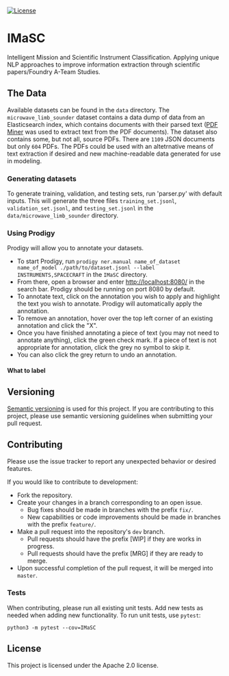 [![License](https://img.shields.io/badge/License-Apache%202.0-blue.svg)](https://opensource.org/licenses/Apache-2.0)


# IMaSC

Intelligent Mission and Scientific Instrument Classification. Applying unique NLP approaches to improve information extraction through scientific papers/Foundry A-Team Studies.

## The Data

Available datasets can be found in the `data` directory. The `microwave_limb_sounder` dataset contains a data dump of data from an Elasticsearch index, which contains documents with their parsed text ([PDF Miner](https://github.com/euske/pdfminer) was used to extract text from the PDF documents). The dataset also contains some, but not all, source PDFs. There are `1109` JSON documents but only `604` PDFs. The PDFs could be used with an altetrnative means of text extraction if desired and new machine-readable data generated for use in modeling.

### Generating datasets

To generate training, validation, and testing sets, run 'parser.py' with default inputs. This will generate the three files `training_set.jsonl`, `validation_set.jsonl`, and `testing_set.jsonl` in the 
`data/microwave_limb_sounder` directory.

### Using Prodigy

Prodigy will allow you to annotate your datasets. 
- To start Prodigy, run `prodigy ner.manual name_of_dataset name_of_model ./path/to/dataset.jsonl --label INSTRUMENTS,SPACECRAFT` in the `IMaSC` directory. 
- From there, open a browser and enter [http://localhost:8080/](http://localhost:8080/) in 
the search bar. Prodigy should be running on port 8080 by default.
- To annotate text, click on the annotation you wish to apply and highlight the text you wish to annotate. 
Prodigy will automatically apply the annotation. 
- To remove an annotation, hover over the top left corner of an existing annotation 
and click the "X".
- Once you have finished annotating a piece of text (you may not need to annotate anything), 
click the green check mark. If a piece of text is not appropriate for annotation, 
click the grey no symbol to skip it.
- You can also click the grey return to undo an annotation.

#### What to label

## Versioning

[Semantic versioning](https://semver.org/) is used for this project. If you are contributing to this project, please use semantic versioning guidelines when submitting your pull request.

## Contributing

Please use the issue tracker to report any unexpected behavior or desired features.

If you would like to contribute to development:
- Fork the repository.
- Create your changes in a branch corresponding to an open issue.
    - Bug fixes should be made in branches with the prefix `fix/`.
    - New capabilities or code improvements should be made in branches with the prefix `feature/`.
- Make a pull request into the repository's `dev` branch.
    - Pull requests should have the prefix [WIP] if they are works in progress.
    - Pull requests should have the prefix [MRG] if they are ready to merge.
- Upon successful completion of the pull request, it will be merged into `master`.

### Tests
When contributing, please run all existing unit tests. Add new tests as needed 
when adding new functionality. To run unit tests, use `pytest`:

```
python3 -m pytest --cov=IMaSC
```

## License
This project is licensed under the Apache 2.0 license.
